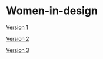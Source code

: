 # Women-in-design

[Version 1](https://dairemcsherry.github.io/women-in-design/index-one.html)

[Version 2](https://dairemcsherry.github.io/women-in-design/index-two.html)

[Version 3](https://dairemcsherry.github.io/women-in-design/index-three.html)